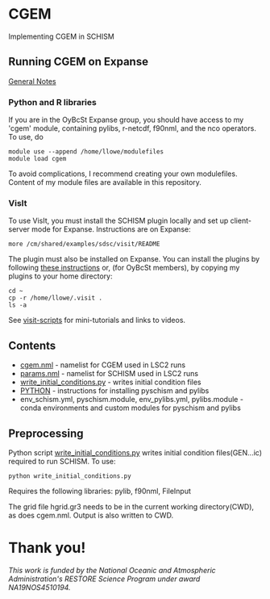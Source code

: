# CGEM
Implementing CGEM in SCHISM

## Running CGEM on Expanse

[General Notes](cgem-dev.md)


### Python and R libraries

If you are in the OyBcSt Expanse group, you should have access to my 'cgem' module, containing pylibs, r-netcdf, f90nml, and the nco operators.  To use, do
```
module use --append /home/llowe/modulefiles
module load cgem
```

To avoid complications, I recommend creating your own modulefiles.  Content of my module files are available in this repository.

### VisIt

To use VisIt, you must install the SCHISM plugin locally and set up client-server mode for Expanse.  Instructions are on Expanse:
```
more /cm/shared/examples/sdsc/visit/README
```

The plugin must also be installed on Expanse.  You can install the plugins by following [these instructions](https://github.com/schism-dev/schism_visit_plugin/blob/master/install-expanse.md) or, (for OyBcSt members), by copying my plugins to your home directory:
```
cd ~
cp -r /home/llowe/.visit .
ls -a
```

See [visit-scripts](https://github.com/l3-hpc/visit-scripts/blob/main/README.md) for mini-tutorials and links to videos. 

## Contents
- [cgem.nml](cgem.nml) - namelist for CGEM used in LSC2 runs
- [params.nml](params.nml) - namelist for SCHISM used in LSC2 runs
- [write_initial_conditions.py](write_initial_conditions.py) - writes initial condition files
- [PYTHON](PYTHON.MD) - instructions for installing pyschism and pylibs
- env_schism.yml, pyschism.module, env_pylibs.yml, pylibs.module - conda environments and custom modules for pyschism and pylibs

## Preprocessing
Python script [write_initial_conditions.py](write_initial_conditions.py) writes initial condition files(GEN...ic) required to run SCHISM.  To use:
```
python write_initial_conditions.py
```
Requires the following libraries: pylib, f90nml, FileInput

The grid file hgrid.gr3 needs to be in the current working directory(CWD), as does cgem.nml.  Output is also written to CWD.

# Thank you!
*This work is funded by the National Oceanic and Atmospheric Administration's RESTORE Science Program under award NA19NOS4510194.*
